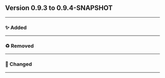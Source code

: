 ## Version 0.9.3 to 0.9.4-SNAPSHOT
---
### :sparkles: Added
---

### :recycle: Removed
---

### :wrench: Changed
---

